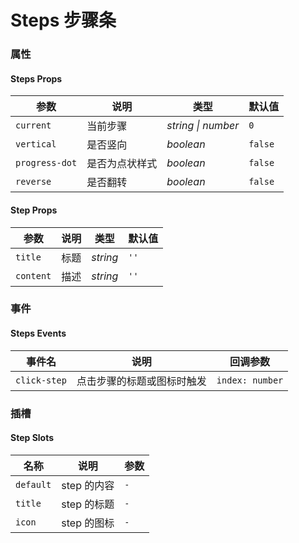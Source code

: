 # Steps 步骤条

### 属性

#### Steps Props

| 参数           | 说明           | 类型               | 默认值  |
| -------------- | -------------- | ------------------ | ------- |
| `current`      | 当前步骤       | _string \| number_ | `0`     |
| `vertical`     | 是否竖向       | _boolean_          | `false` |
| `progress-dot` | 是否为点状样式 | _boolean_          | `false` |
| `reverse`      | 是否翻转       | _boolean_          | `false` |

#### Step Props

| 参数      | 说明 | 类型     | 默认值 |
| --------- | ---- | -------- | ------ |
| `title`   | 标题 | _string_ | `''`   |
| `content` | 描述 | _string_ | `''`   |

### 事件

#### Steps Events

| 事件名       | 说明                       | 回调参数        |
| ------------ | -------------------------- | --------------- |
| `click-step` | 点击步骤的标题或图标时触发 | `index: number` |

### 插槽

#### Step Slots

| 名称      | 说明        | 参数 |
| --------- | ----------- | ---- |
| `default` | step 的内容 | `-`  |
| `title`   | step 的标题 | `-`  |
| `icon`    | step 的图标 | `-`  |
